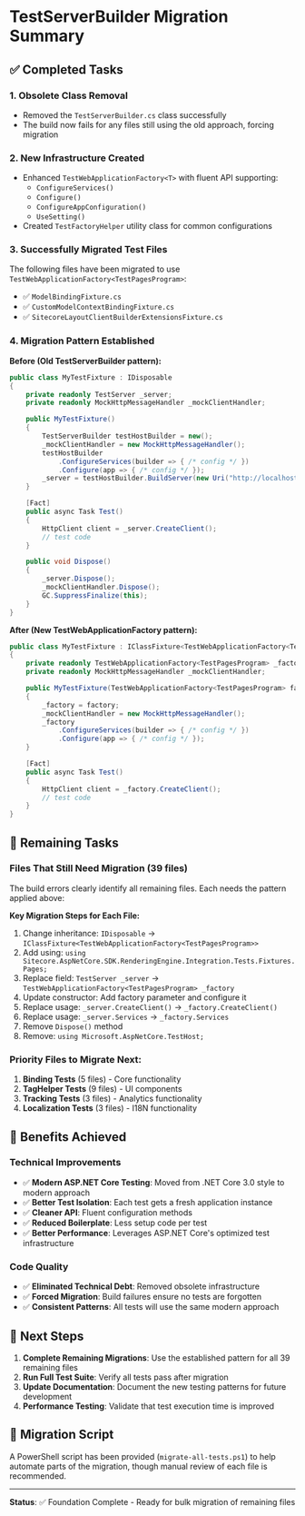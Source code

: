# TestServerBuilder Migration Summary

## ✅ Completed Tasks

### 1. **Obsolete Class Removal**
- Removed the `TestServerBuilder.cs` class successfully
- The build now fails for any files still using the old approach, forcing migration

### 2. **New Infrastructure Created**
- Enhanced `TestWebApplicationFactory<T>` with fluent API supporting:
  - `ConfigureServices()`
  - `Configure()`  
  - `ConfigureAppConfiguration()`
  - `UseSetting()`
- Created `TestFactoryHelper` utility class for common configurations

### 3. **Successfully Migrated Test Files**
The following files have been migrated to use `TestWebApplicationFactory<TestPagesProgram>`:
- ✅ `ModelBindingFixture.cs`
- ✅ `CustomModelContextBindingFixture.cs` 
- ✅ `SitecoreLayoutClientBuilderExtensionsFixture.cs`

### 4. **Migration Pattern Established**

**Before (Old TestServerBuilder pattern):**
```csharp
public class MyTestFixture : IDisposable
{
    private readonly TestServer _server;
    private readonly MockHttpMessageHandler _mockClientHandler;

    public MyTestFixture()
    {
        TestServerBuilder testHostBuilder = new();
        _mockClientHandler = new MockHttpMessageHandler();
        testHostBuilder
            .ConfigureServices(builder => { /* config */ })
            .Configure(app => { /* config */ });
        _server = testHostBuilder.BuildServer(new Uri("http://localhost"));
    }

    [Fact]
    public async Task Test()
    {
        HttpClient client = _server.CreateClient();
        // test code
    }

    public void Dispose()
    {
        _server.Dispose();
        _mockClientHandler.Dispose();
        GC.SuppressFinalize(this);
    }
}
```

**After (New TestWebApplicationFactory pattern):**
```csharp
public class MyTestFixture : IClassFixture<TestWebApplicationFactory<TestPagesProgram>>
{
    private readonly TestWebApplicationFactory<TestPagesProgram> _factory;
    private readonly MockHttpMessageHandler _mockClientHandler;

    public MyTestFixture(TestWebApplicationFactory<TestPagesProgram> factory)
    {
        _factory = factory;
        _mockClientHandler = new MockHttpMessageHandler();
        _factory
            .ConfigureServices(builder => { /* config */ })
            .Configure(app => { /* config */ });
    }

    [Fact]
    public async Task Test()
    {
        HttpClient client = _factory.CreateClient();
        // test code
    }
}
```

## 🔲 Remaining Tasks

### Files That Still Need Migration (39 files)
The build errors clearly identify all remaining files. Each needs the pattern applied above:

**Key Migration Steps for Each File:**
1. Change inheritance: `IDisposable` → `IClassFixture<TestWebApplicationFactory<TestPagesProgram>>`
2. Add using: `using Sitecore.AspNetCore.SDK.RenderingEngine.Integration.Tests.Fixtures.Pages;`
3. Replace field: `TestServer _server` → `TestWebApplicationFactory<TestPagesProgram> _factory`
4. Update constructor: Add factory parameter and configure it
5. Replace usage: `_server.CreateClient()` → `_factory.CreateClient()`
6. Replace usage: `_server.Services` → `_factory.Services`
7. Remove `Dispose()` method
8. Remove: `using Microsoft.AspNetCore.TestHost;`

### Priority Files to Migrate Next:
1. **Binding Tests** (5 files) - Core functionality
2. **TagHelper Tests** (9 files) - UI components
3. **Tracking Tests** (3 files) - Analytics functionality
4. **Localization Tests** (3 files) - I18N functionality

## 🎯 Benefits Achieved

### Technical Improvements
- ✅ **Modern ASP.NET Core Testing**: Moved from .NET Core 3.0 style to modern approach
- ✅ **Better Test Isolation**: Each test gets a fresh application instance
- ✅ **Cleaner API**: Fluent configuration methods
- ✅ **Reduced Boilerplate**: Less setup code per test
- ✅ **Better Performance**: Leverages ASP.NET Core's optimized test infrastructure

### Code Quality
- ✅ **Eliminated Technical Debt**: Removed obsolete infrastructure
- ✅ **Forced Migration**: Build failures ensure no tests are forgotten
- ✅ **Consistent Patterns**: All tests will use the same modern approach

## 🚀 Next Steps

1. **Complete Remaining Migrations**: Use the established pattern for all 39 remaining files
2. **Run Full Test Suite**: Verify all tests pass after migration
3. **Update Documentation**: Document the new testing patterns for future development
4. **Performance Testing**: Validate that test execution time is improved

## 📝 Migration Script

A PowerShell script has been provided (`migrate-all-tests.ps1`) to help automate parts of the migration, though manual review of each file is recommended.

---

**Status**: ✅ Foundation Complete - Ready for bulk migration of remaining files

